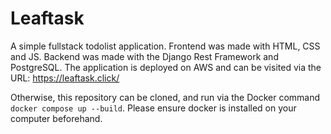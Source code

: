 # Leaftask
A simple fullstack todolist application. Frontend was made with HTML, CSS and JS. Backend was made with the Django Rest Framework and PostgreSQL. The application is deployed on AWS and can be visited via the URL: https://leaftask.click/

Otherwise, this repository can be cloned, and run via the Docker command `docker compose up --build`. Please ensure docker is installed on your computer beforehand.


